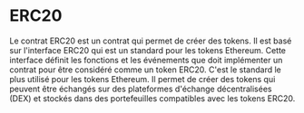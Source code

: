 # ERC20 

Le contrat ERC20 est un contrat qui permet de créer des tokens. Il est basé sur l'interface ERC20 qui est un standard pour les tokens Ethereum. Cette interface définit les fonctions et les événements que doit implémenter un contrat pour être considéré comme un token ERC20.
C'est le standard le plus utilisé pour les tokens Ethereum. Il permet de créer des tokens qui peuvent être échangés sur des plateformes d'échange décentralisées (DEX) et stockés dans des portefeuilles compatibles avec les tokens ERC20.